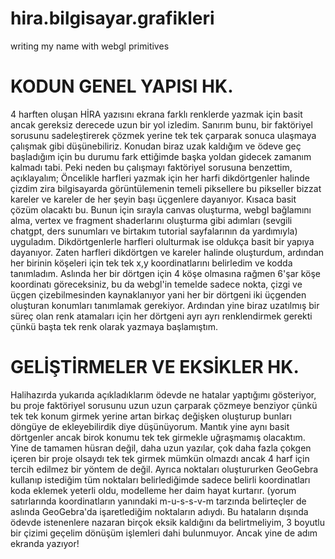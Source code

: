 # hira.bilgisayar.grafikleri
writing my name with webgl primitives
# KODUN GENEL YAPISI HK.
4 harften oluşan HİRA yazısını ekrana farklı renklerde yazmak için basit ancak gereksiz derecede uzun bir yol izledim. Sanırım bunu, bir faktöriyel sorusunu sadeleştirerek çözmek yerine tek tek çarparak sonuca ulaşmaya çalışmak gibi düşünebiliriz. Konudan biraz uzak kaldığım ve ödeve geç başladığım için bu durumu fark ettiğimde başka yoldan gidecek zamanım kalmadı tabi. Peki neden bu çalışmayı faktöriyel sorusuna benzettim, açıklayalım;
Öncelikle harfleri yazmak için her harfi dikdörtgenler halinde çizdim zira bilgisayarda görüntülemenin temeli piksellere bu pikseller bizzat kareler ve kareler de her şeyin başı üçgenlere dayanıyor. Kısaca basit çözüm olacaktı bu. Bunun için sırayla canvas oluşturma, webgl bağlamını alma, vertex ve fragment shaderlarını oluşturma gibi adımları (sevgili chatgpt, ders sunumları ve birtakım tutorial sayfalarının da yardımıyla) uyguladım. Dikdörtgenlerle harfleri olulturmak ise oldukça basit bir yapıya dayanıyor. Zaten harfleri dikdörtgen ve kareler halinde oluşturdum, ardından her birinin köşeleri için tek tek x,y koordinatlarını belirledim ve kodda tanımladım. Aslında her bir dörtgen için 4 köşe olmasına rağmen 6'şar köşe koordinatı göreceksiniz, bu da webgl'in temelde sadece nokta, çizgi ve üçgen çizebilmesinden kaynaklanıyor yani her bir dörtgeni iki üçgenden oluşturan konumları tanımlamak gerekiyor. Ardından yine biraz uzatılmış bir süreç olan renk atamaları için her dörtgeni ayrı ayrı renklendirmek gerekti çünkü başta tek renk olarak yazmaya başlamıştım.
# GELİŞTİRMELER VE EKSİKLER HK.
Halihazırda yukarıda açıkladıklarım ödevde ne hatalar yaptığımı gösteriyor, bu proje faktöriyel sorusunu uzun uzun çarparak çözmeye benziyor çünkü tek tek konum girmek yerine artan birkaç değişken oluşturup bunları döngüye de ekleyebilirdik diye düşünüyorum. Mantık yine aynı basit dörtgenler ancak birok konumu tek tek girmekle uğraşmamış olacaktım.
Yine de tamamen hüsran değil, daha uzun yazılar, çok daha fazla çokgen içeren bir proje olsaydı tek tek girmek mümkün olmazdı ancak 4 harf için tercih edilmez bir yöntem de değil. Ayrıca noktaları oluştururken GeoGebra kullanıp istediğim tüm noktaları belirlediğimde sadece belirli koordinatları koda eklemek yeterli oldu, modelleme her daim hayat kurtarır. (yorum satırlarında koordinatların yanındaki m-u-s-s-v-m tarzında belirteçler de aslında GeoGebra'da işaretlediğim noktaların adıydı.
Bu hataların dışında ödevde istenenlere nazaran birçok eksik kaldığını da belirtmeliyim, 3 boyutlu bir çizimi geçelim dönüşüm işlemleri dahi bulunmuyor.
Ancak yine de adım ekranda yazıyor!
